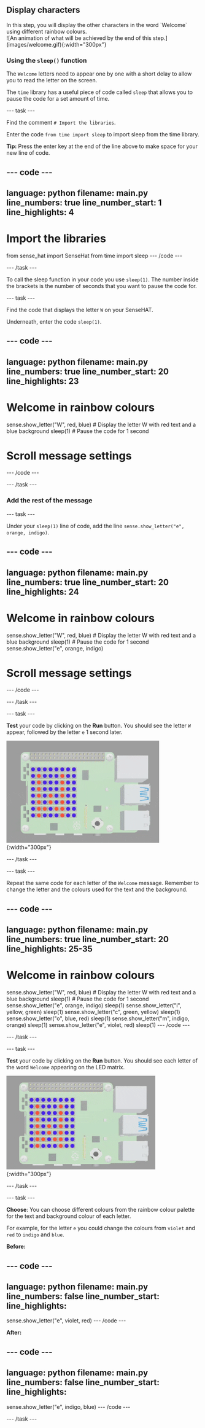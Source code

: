 ## Display characters

<div style="display: flex; flex-wrap: wrap">
<div style="flex-basis: 200px; flex-grow: 1; margin-right: 15px;">
In this step, you will display the other characters in the word `Welcome` using different rainbow colours. 
</div>
<div>
![An animation of what will be achieved by the end of this step.](images/welcome.gif){:width="300px"}
</div>
</div>

### Using the `sleep()` function

The `Welcome` letters need to appear one by one with a short delay to allow you to read the letter on the screen. 

The `time` library has a useful piece of code called `sleep` that allows you to pause the code for a set amount of time.

--- task ---

Find the comment `# Import the libraries`.

Enter the code `from time import sleep` to import sleep from the time library.

**Tip:** Press the enter key at the end of the line above to make space for your new line of code.

--- code ---
---
language: python
filename: main.py
line_numbers: true
line_number_start: 1
line_highlights: 4
---
# Import the libraries

from sense_hat import SenseHat
from time import sleep
--- /code ---

--- /task ---

To call the sleep function in your code you use `sleep(1)`. The number inside the brackets is the number of seconds that you want to pause the code for. 

--- task ---

Find the code that displays the letter `W` on your SenseHAT. 

Underneath, enter the code `sleep(1)`.

--- code ---
---
language: python
filename: main.py
line_numbers: true
line_number_start: 20
line_highlights: 23
---
# Welcome in rainbow colours

sense.show_letter("W", red, blue) # Display the letter W with red text and a blue background
sleep(1) # Pause the code for 1 second

# Scroll message settings
--- /code ---

--- /task ---

### Add the rest of the message

--- task ---

Under your `sleep(1)` line of code, add the line `sense.show_letter("e", orange, indigo)`.

--- code ---
---
language: python
filename: main.py
line_numbers: true
line_number_start: 20
line_highlights: 24
---
# Welcome in rainbow colours

sense.show_letter("W", red, blue) # Display the letter W with red text and a blue background
sleep(1) # Pause the code for 1 second
sense.show_letter("e", orange, indigo)

# Scroll message settings
--- /code ---

--- /task ---

--- task ---

**Test** your code by clicking on the **Run** button. You should see the letter `W` appear, followed by the letter `e` 1 second later.

![A short animation showing the letter W and the letter e appearing on the SenseHAT.](images/w-e.gif){:width="300px"}

--- /task ---

--- task ---

Repeat the same code for each letter of the `Welcome` message. Remember to change the letter and the colours used for the text and the background.

--- code ---
---
language: python
filename: main.py
line_numbers: true
line_number_start: 20
line_highlights: 25-35
---
# Welcome in rainbow colours

sense.show_letter("W", red, blue) # Display the letter W with red text and a blue background
sleep(1) # Pause the code for 1 second
sense.show_letter("e", orange, indigo)
sleep(1)
sense.show_letter("l", yellow, green)
sleep(1)
sense.show_letter("c", green, yellow)
sleep(1)
sense.show_letter("o", blue, red)
sleep(1)
sense.show_letter("m", indigo, orange)
sleep(1)
sense.show_letter("e", violet, red)
sleep(1)
--- /code ---

--- /task ---

--- task ---

**Test** your code by clicking on the **Run** button. You should see each letter of the word `Welcome` appearing on the LED matrix. 

![A short animation showing the letters from the word Welcome appearing on the SenseHAT.](images/welcome.gif){:width="300px"}

--- /task ---

--- task ---

**Choose**: You can choose different colours from the rainbow colour palette for the text and background colour of each letter. 

For example, for the letter `e` you could change the colours from `violet` and `red` to `indigo` and `blue`.

**Before:**

--- code ---
---
language: python
filename: main.py
line_numbers: false
line_number_start: 
line_highlights: 
---
sense.show_letter("e", violet, red)
--- /code ---

**After:**

--- code ---
---
language: python
filename: main.py
line_numbers: false
line_number_start: 
line_highlights: 
---
sense.show_letter("e", indigo, blue)
--- /code ---

--- /task ---




